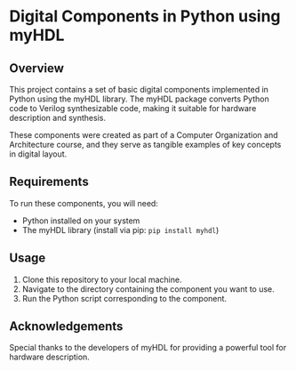 # Digital Components in Python using myHDL

## Overview
This project contains a set of basic digital components implemented in Python using the myHDL library. The myHDL package converts Python code to Verilog synthesizable code, making it suitable for hardware description and synthesis.

These components were created as part of a Computer Organization and Architecture course, and they serve as tangible examples of key concepts in digital layout.


## Requirements
To run these components, you will need:
- Python installed on your system
- The myHDL library (install via pip: `pip install myhdl`)

## Usage
1. Clone this repository to your local machine.
2. Navigate to the directory containing the component you want to use.
3. Run the Python script corresponding to the component.


## Acknowledgements
Special thanks to the developers of myHDL for providing a powerful tool for hardware description.
